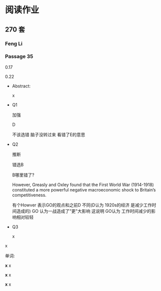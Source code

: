 # 阅读作业

## 270 套

### Feng Li

### Passage 35

0.17

0.22

* Abstract: 

  x

* Q1

  加强

  D

  不该选错 脑子没转过来  看错了E的意思

  

* Q2

  推断

  错选B

  B哪里错了?

  However, Greasly and Oxley found that the First World War (1914-1918) constituted a more powerful negative macroeconomic shock to Britain’s competitiveness.

  有个Howver 表示GO的观点和之前D 不同(D认为 1920s的经济 是减少工作时间造成的) GO 认为一战造成了"更"大影响 这说明 GO认为 工作时间减少的影响相对较轻

  

* Q3

  x

  

x

单词:

__x__ x

__x__ x

__x__ x











